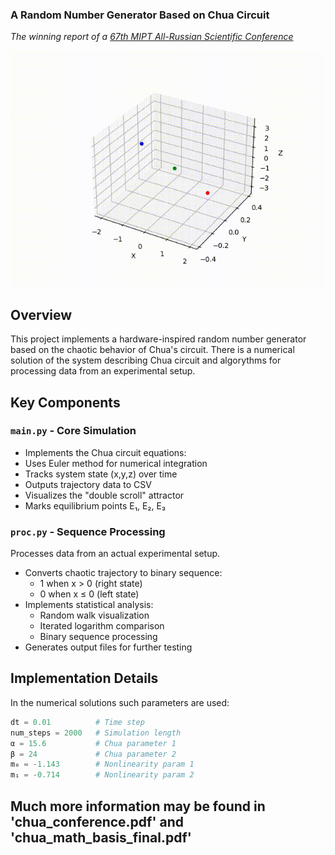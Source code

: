 ### A Random Number Generator Based on Chua Circuit
*The winning report of a [67th MIPT All-Russian Scientific Conference](https://conf.mipt.ru/)*

![bebememe](chuas_circuit_evolution_lines_close_anot_3.gif)

## Overview
This project implements a hardware-inspired random number generator based on the chaotic behavior of Chua's circuit. There is a numerical solution of the system describing Chua circuit and algorythms for processing data from an experimental setup. 

## Key Components

### `main.py` - Core Simulation
- Implements the Chua circuit equations:
- Uses Euler method for numerical integration
- Tracks system state (x,y,z) over time
- Outputs trajectory data to CSV
- Visualizes the "double scroll" attractor
- Marks equilibrium points E₁, E₂, E₃

### `proc.py` - Sequence Processing
Processes data from an actual experimental setup.
- Converts chaotic trajectory to binary sequence:
  - 1 when x > 0 (right state)
  - 0 when x ≤ 0 (left state)
- Implements statistical analysis:
  - Random walk visualization
  - Iterated logarithm comparison
  - Binary sequence processing
- Generates output files for further testing


## Implementation Details
In the numerical solutions such parameters are used:
```python
dt = 0.01          # Time step
num_steps = 2000   # Simulation length
α = 15.6           # Chua parameter 1
β = 24             # Chua parameter 2
m₀ = -1.143        # Nonlinearity param 1
m₁ = -0.714        # Nonlinearity param 2
```
## Much more information may be found in 'chua_conference.pdf' and 'chua_math_basis_final.pdf'
